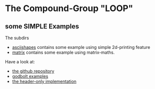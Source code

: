 # The Compound-Group "LOOP" #

## some SIMPLE Examples   ##

The subdirs

  - [asciishapes](./asciishapes) contains some example using simple 2d-printing feature
  - [matrix](./matrix) contains some example using matrix-maths.

Have a look at:
- [the github repository](https://github.com/F-Haferkorn/ogis-cxxloop/)
- [godbolt examples](../cxxloop-godbolt.examples)
- [the header-only implementation](../ogis-cpp-loop/include)


